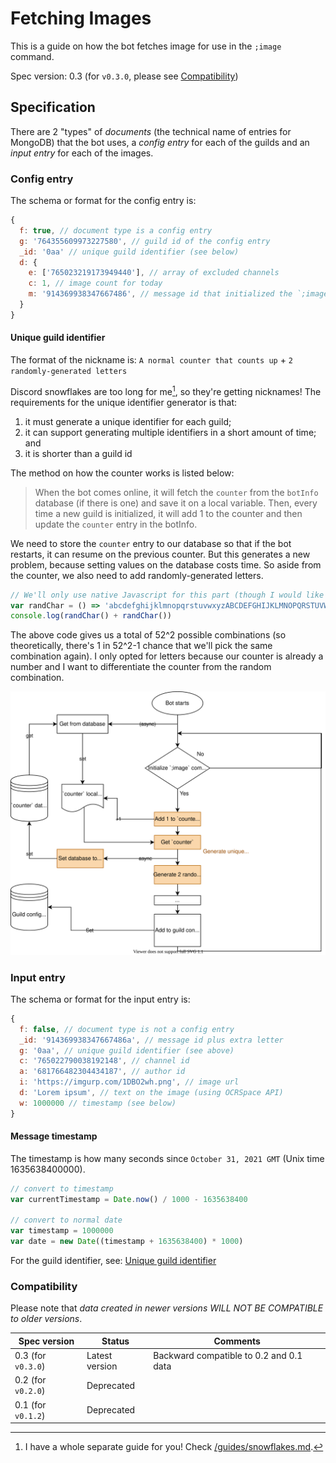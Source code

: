 # Fetching Images
This is a guide on how the bot fetches image for use in the `;image` command.

Spec version: 0.3 (for `v0.3.0`, please see [Compatibility](#compatibility))

## Specification
There are 2 "types" of *documents* (the technical name of entries for MongoDB) that the bot uses, a *config entry* for each of the guilds and an *input entry* for each of the images.

### Config entry
The schema or format for the config entry is:
```js
{
  f: true, // document type is a config entry
  g: '764355609973227580', // guild id of the config entry
  _id: '0aa' // unique guild identifier (see below)
  d: {
    e: ['765023219173949440'], // array of excluded channels
    c: 1, // image count for today
    m: '914369938347667486', // message id that initialized the `;image` command
  }
}
```

#### Unique guild identifier
The format of the nickname is: `A normal counter that counts up` + `2 randomly-generated letters`

Discord snowflakes are too long for me[^1], so they're getting nicknames! The requirements for the unique identifier generator is that:
1. it must generate a unique identifier for each guild;
2. it can support generating multiple identifiers in a short amount of time; and
3. it is shorter than a guild id

The method on how the counter works is listed below:
> When the bot comes online, it will fetch the `counter` from the `botInfo` database (if there is one) and save it on a local variable. Then, every time a new guild is initialized, it will add 1 to the counter and then update the `counter` entry in the botInfo.

We need to store the `counter` entry to our database so that if the bot restarts, it can resume on the previous counter. But this generates a new problem, because setting values on the database costs time. So aside from the counter, we also need to add randomly-generated letters.
```js
// We'll only use native Javascript for this part (though I would like to explore the Crypto API in the future)
var randChar = () => 'abcdefghijklmnopqrstuvwxyzABCDEFGHIJKLMNOPQRSTUVWXYZ'.split('')[Math.floor(Math.random() * 52)]
console.log(randChar() + randChar())
```

The above code gives us a total of 52^2 possible combinations (so theoretically, there's 1 in 52^2-1 chance that we'll pick the same combination again). I only opted for letters because our counter is already a number and I want to differentiate the counter from the random combination.

![A summary of the unique guild id generator](files/unique-guild-id.svg)

### Input entry
The schema or format for the input entry is:
```js
{
  f: false, // document type is not a config entry
  _id: '914369938347667486a', // message id plus extra letter
  g: '0aa', // unique guild identifier (see above)
  c: '765022790038192148', // channel id
  a: '681766482304434187', // author id
  i: 'https://imgurp.com/1DBO2wh.png', // image url
  d: 'Lorem ipsum', // text on the image (using OCRSpace API)
  w: 1000000 // timestamp (see below)
}
```

#### Message timestamp
The timestamp is how many seconds since `October 31, 2021 GMT` (Unix time 1635638400000).
```js
// convert to timestamp
var currentTimestamp = Date.now() / 1000 - 1635638400

// convert to normal date
var timestamp = 1000000
var date = new Date((timestamp + 1635638400) * 1000)
```
For the guild identifier, see: [Unique guild identifier](#unique-guild-identifier)

### Compatibility
Please note that *data created in newer versions WILL NOT BE COMPATIBLE to older versions*.

Spec version | Status | Comments
-- | -- | --
0.3 (for `v0.3.0`) | Latest version | Backward compatible to 0.2 and 0.1 data
0.2 (for `v0.2.0`) | Deprecated
0.1 (for `v0.1.2`) | Deprecated

[^1]: I have a whole separate guide for you! Check [/guides/snowflakes.md](./snowflakes.md).